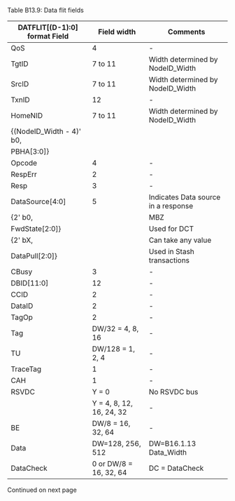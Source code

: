 Table B13.9: Data flit fields

<!-- MERGE table -->

| DATFLIT[(D-1):0] format Field | Field width              | Comments                            |
|-------------------------------|--------------------------|-------------------------------------|
| QoS                           | 4                        | -                                   |
| TgtID                         | 7 to 11                  | Width determined by NodeID\_Width   |
| SrcID                         | 7 to 11                  | Width determined by NodeID\_Width   |
| TxnID                         | 12                       | -                                   |
| HomeNID                       | 7 to 11                  | Width determined by NodeID\_Width   |
| {(NodeID\_Width - 4)' b0,     |                          |                                     |
| PBHA[3:0]}                    |                          |                                     |
| Opcode                        | 4                        | -                                   |
| RespErr                       | 2                        | -                                   |
| Resp                          | 3                        | -                                   |
| DataSource[4:0]               | 5                        | Indicates Data source in a response |
| {2' b0,                       |                          | MBZ                                 |
| FwdState[2:0]}                |                          | Used for DCT                        |
| {2' bX,                       |                          | Can take any value                  |
| DataPull[2:0]}                |                          | Used in Stash transactions          |
| CBusy                         | 3                        | -                                   |
| DBID[11:0]                    | 12                       | -                                   |
| CCID                          | 2                        | -                                   |
| DataID                        | 2                        | -                                   |
| TagOp                         | 2                        | -                                   |
| Tag                           | DW/32 = 4, 8, 16         | -                                   |
| TU                            | DW/128 = 1, 2, 4         | -                                   |
| TraceTag                      | 1                        | -                                   |
| CAH                           | 1                        | -                                   |
| RSVDC                         | Y = 0                    | No RSVDC bus                        |
|                               | Y = 4, 8, 12, 16, 24, 32 | -                                   |
| BE                            | DW/8 = 16, 32, 64        | -                                   |
| Data                          | DW=128, 256, 512         | DW=B16.1.13 Data\_Width             |
| DataCheck                     | 0 or DW/8 = 16, 32, 64   | DC = DataCheck                      |

Continued on next page